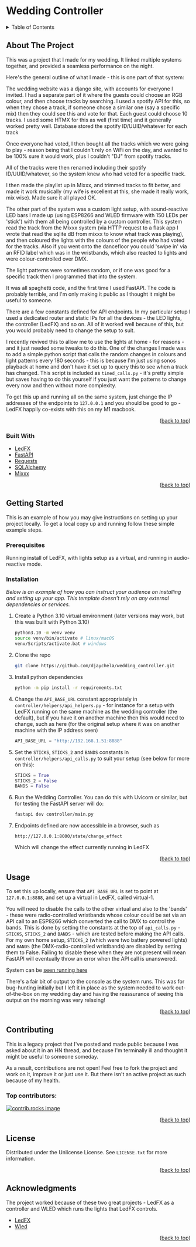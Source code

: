 # Wedding Controller

<a id="readme-top"></a>


<!-- TABLE OF CONTENTS -->
<details>
  <summary>Table of Contents</summary>
  <ol>
    <li>
      <a href="#about-the-project">About The Project</a>
      <ul>
        <li><a href="#built-with">Built With</a></li>
      </ul>
    </li>
    <li>
      <a href="#getting-started">Getting Started</a>
      <ul>
        <li><a href="#prerequisites">Prerequisites</a></li>
        <li><a href="#installation">Installation</a></li>
      </ul>
    </li>
    <li><a href="#usage">Usage</a></li>
    <li><a href="#contributing">Contributing</a></li>
    <li><a href="#license">License</a></li>
    <li><a href="#acknowledgments">Acknowledgments</a></li>
  </ol>
</details>



<!-- ABOUT THE PROJECT -->
## About The Project

This was a project that I made for my wedding.  It linked multiple systems together, and provided a seamless performance on the night.

Here's the general outline of what I made - this is one part of that system:

The wedding website was a django site, with accounts for everyone I invited. I had a separate part of it where the guests could choose an RGB colour, and then choose tracks by searching. I used a spotify API for this, so when they chose a track, if someone chose a similar one (say a specific mix) then they could see this and vote for that. Each guest could choose 10 tracks. I used some HTMX for this as well (first time) and it generally worked pretty well. Database stored the spotify ID/UUID/whatever for each track

Once everyone had voted, I then bought all the tracks which we were going to play - reason being that I couldn't rely on WiFi on the day, and wanted to be 100% sure it would work, plus I couldn't "DJ" from spotify tracks.

All of the tracks were then renamed including their spotify ID/UUID/whatever, so the system knew who had voted for a specific track.

I then made the playlist up in Mixxx, and trimmed tracks to fit better, and made it work musically (my wife is excellent at this, she made it really work, mix wise). Made sure it all played OK.

The other part of the system was a custom light setup, with sound-reactive LED bars I made up (using ESP8266 and WLED firmware with 150 LEDs per 'stick') with them all being controlled by a custom controller. This system read the track from the Mixxx system (via HTTP request to a flask app I wrote that read the sqlite dB from mixxx to know what track was playing), and then coloured the lights with the colours of the people who had voted for the tracks. Also if you went onto the dancefloor you could 'swipe in' via an RFID label which was in the wristbands, which also reacted to lights and were colour-controlled over DMX.

The light patterns were sometimes random, or if one was good for a specific track then I programmed that into the system.

It was all spaghetti code, and the first time I used FastAPI. The code is probably terrible, and I'm only making it public as I thought it might be useful to someone.

There are a few constants defined for API endpoints.  In my particular setup I used a dedicated router and static IPs for all the devices - the LED lights, the controller (LedFX) and so on.  All of it worked well because of this, but you would probably need to change the setup to suit.  

I recently revived this to allow me to use the lights at home - for reasons - and it just needed some tweaks to do this.  One of the changes I made was to add a simple python script that calls the random changes in colours and light patterns every 180 seconds - this is because I'm just using sonos playback at home and don't have it set up to query this to see when a track has changed.  This script is included as `timed_calls.py` - it's pretty simple but saves having to do this yourself if you just want the patterns to change every now and then without more complexity.

To get this up and running all on the same system, just change the IP addresses of the endpoints to `127.0.0.1` and you should be good to go - LedFX happily co-exists with this on my M1 macbook.

<p align="right">(<a href="#readme-top">back to top</a>)</p>


### Built With

* [LedFX](https://github.com/LedFx/LedFx)
* [FastAPI](https://fastapi.tiangolo.com/)
* [Requests](https://pypi.org/project/requests/)
* [SQLAlchemy](https://www.sqlalchemy.org/)
* [Mixxx](https://mixxx.org/)


<p align="right">(<a href="#readme-top">back to top</a>)</p>


<!-- GETTING STARTED -->
## Getting Started

This is an example of how you may give instructions on setting up your project locally.
To get a local copy up and running follow these simple example steps.

### Prerequisites

Running install of LedFX, with lights setup as a virtual, and running in audio-reactive mode.  

### Installation

_Below is an example of how you can instruct your audience on installing and setting up your app. This template doesn't rely on any external dependencies or services._

1. Create a Python 3.10 virtual environment (later versions may work, but this was built with Python 3.10)
   ```sh
   python3.10 -m venv venv
   source venv/bin/activate # linux/macOS
   venv/Scripts/activate.bat # windows
   ```
2. Clone the repo
   ```sh
   git clone https://github.com/djaychela/wedding_controller.git
   ```
3. Install python dependencies
   ```sh
   python -m pip install -r requirements.txt
   ```
4. Change the `API_BASE_URL` constant appropriately in `controller/helpers/api_helpers.py`  - for instance for a setup with LedFX running on the same machine as the wedding controller (the default), but if you have it on another machine then this would need to change, such as here (for the original setup where it was on another machine with the IP address seen)
   ```python
   API_BASE_URL = "http://192.168.1.51:8888"
   ```
5. Set the `STICKS`, `STICKS_2` and `BANDS` constants in `controller/helpers/api_calls.py` to suit your setup (see below for more on this):
   ```python
   STICKS = True
   STICKS_2 = False
   BANDS = False
   ```

6. Run the Wedding Controller.  You can do this with Uvicorn or similar, but for testing the FastAPI server will do:

   ```sh
   fastapi dev controller/main.py 
   ```
7. Endpoints defined are now accessible in a browser, such as

    ```
    http://127.0.0.1:8000/state/change_effect
    ```
    Which will change the effect currently running in LedFX

<p align="right">(<a href="#readme-top">back to top</a>)</p>


<!-- USAGE EXAMPLES -->
## Usage

To set this up locally, ensure that `API_BASE_URL` is set to point at `127.0.0.1:8888`, and set up a virtual in LedFX, called virtual-1.  

You will need to disable the calls to the other virtual and also to the 'bands' - these were radio-controlled wristbands whose colour could be set via an API call to an ESP8266 which converted the call to DMX to control the bands.  This is done by setting the constants at the top of `api_calls.py` - `STICKS`, `STICKS_2` and `BANDS` - which are tested before making the API calls.  For my own home setup, `STICKS_2` (which were two battery powered lights) and `BANDS` (the DMX-radio-controlled wristbands) are disabled by setting them to False.  Failing to disable these when they are not present will mean FastAPI will eventually throw an error when the API call is unanswered.

System can be [seen running here](https://photos.app.goo.gl/MPWkFfHzNgioq3M98)

There's a fair bit of output to the console as the system runs.  This was for bug-hunting initially but I left it in place as the system needed to work out-of-the-box on my wedding day and having the reassurance of seeing this output on the morning was very relaxing!

<p align="right">(<a href="#readme-top">back to top</a>)</p>


<!-- CONTRIBUTING -->
## Contributing

This is a legacy project that I've posted and made public because I was asked about it in an HN thread, and because I'm terminally ill and thought it might be useful to someone someday.

As a result, contributions are not open!  Feel free to fork the project and work on it, improve it or just use it.  But there isn't an active project as such because of my health.

### Top contributors:

<a href="https://github.com/djaychela/wedding_controller/graphs/contributors">
  <img src="https://contrib.rocks/image?repo=djaychela/wedding_controller" alt="contrib.rocks image" />
</a>

<p align="right">(<a href="#readme-top">back to top</a>)</p>


<!-- LICENSE -->
## License

Distributed under the Unlicense License. See `LICENSE.txt` for more information.

<p align="right">(<a href="#readme-top">back to top</a>)</p>


<!-- ACKNOWLEDGMENTS -->
## Acknowledgments

The project worked because of these two great projects - LedFX as a controller and WLED which runs the lights that LedFX controls.

* [LedFX](https://github.com/ledfx/ledfx)
* [Wled](https://kno.wled.ge/)

<p align="right">(<a href="#readme-top">back to top</a>)</p>

